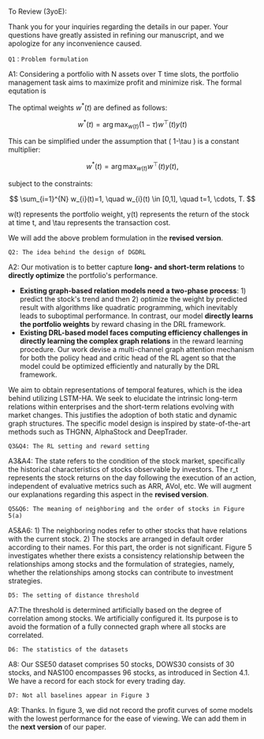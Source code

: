 To Review (3yoE):

Thank you for your inquiries regarding the details in our paper. Your questions have greatly assisted in refining our manuscript, and we apologize for any inconvenience caused.	

	Q1：Problem formulation
A1: Considering a portfolio with N assets over T time slots, the portfolio management task aims to maximize profit and minimize risk. The formal equtation is 


The optimal weights $w^*(t)$ are defined as follows:

$$
w^{*}(t) = \arg \max _{w(t)}(1-\tau) w^{\top}(t) y(t)
$$

This can be simplified under the assumption that \( 1-\tau \) is a constant multiplier:

$$
w^{*}(t) = \arg \max _{w(t)} w^{\top}(t) y(t),
$$

subject to the constraints:

$$
\sum_{i=1}^{N} w_{i}(t)=1, \quad w_{i}(t) \in [0,1], \quad t=1, \cdots, T.
$$

w(t) represents the portfolio weight, y(t) represents the return of the stock at time t, and \tau represents the transaction cost.

We will add the above problem formulation in the **revised version**. 

	Q2: The idea behind the design of DGDRL
A2:  Our motivation is to better capture **long- and short-term relations** to **directly optimize** the portfolio's performance. 

- **Existing graph-based relation models need a two-phase process**: 1) predict the stock's trend and then 2) optimize the weight by predicted result with algorithms like quadratic programming, which inevitably leads to suboptimal performance. In contrast, our model **directly learns the portfolio weights** by reward chasing in the DRL framework.
- **Existing DRL-based model faces computing efficiency challenges in directly learning the complex graph relations** in the reward learning procedure. Our work devise a multi-channel graph attention mechanism for both the policy head and critic head of the RL agent so that the model could be optimized efficiently and naturally by the DRL framework. 

We aim to obtain representations of temporal features, which is the idea behind utilizing LSTM-HA. We seek to elucidate the intrinsic long-term relations within enterprises and the short-term relations evolving with market changes. This justifies the adoption of both static and dynamic graph structures. The specific model design is inspired by state-of-the-art methods such as THGNN, AlphaStock and DeepTrader.

	Q3&Q4: The RL setting and reward setting

A3&A4: The state refers to the condition of the stock market, specifically the historical characteristics of stocks observable by investors. The r_t represents the stock returns on the day following the execution of an action, independent of evaluative metrics such as ARR, AVol, etc. We will augment our explanations regarding this aspect in the **revised version**.

	Q5&Q6: The meaning of neighboring and the order of stocks in Figure 5(a)

A5&A6: 1) The neighboring nodes refer to other stocks that have relations with the current stock. 2) The stocks are arranged in default order according to their names. For this part, the order is not significant. Figure 5 investigates whether there exists a consistency relationship between the relationships among stocks and the formulation of strategies, namely, whether the relationships among stocks can contribute to investment strategies.

	D5: The setting of distance threshold
A7:The threshold is determined artificially based on the degree of correlation among stocks. We artificially configured it. Its purpose is to avoid the formation of a fully connected graph where all stocks are correlated.	

	D6: The statistics of the datasets
A8: Our SSE50 dataset comprises 50 stocks, DOWS30 consists of 30 stocks, and NAS100 encompasses 96 stocks, as introduced in Section 4.1. We have a record for each stock for every trading day.

	D7: Not all baselines appear in Figure 3

A9: Thanks. In figure 3, we did not record the profit curves of some models with the lowest performance for the ease of viewing. We can add them in the **next version** of our paper. 